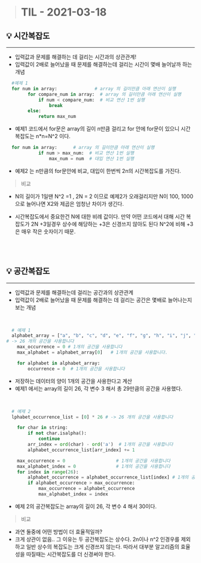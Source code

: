 > # TIL - 2021-03-18

## 💡 시간복잡도

<hr/>

- 입력값과 문제를 해결하는 데 걸리는 시간과의 상관관계!
- 입력값이 2배로 늘어났을 때 문제를 해결하는데 걸리는 시간이 몇배 늘어날까 하는 개념

```python
  #예제 1
  for num in array:              # array 의 길이만큼 아래 연산이 실행
        for compare_num in array:  # array 의 길이만큼 아래 연산이 실행
            if num < compare_num:  # 비교 연산 1번 실행
                break
        else:
            return max_num
```

- 예제1 코드에서 for문은 array의 길이 n만큼 걸리고 for 안에 for문이 있으니 시간복잡도는 n\*n=N^2 이다.

```python
  for num in array:      # array 의 길이만큼 아래 연산이 실행
		    if num > max_num:  # 비교 연산 1번 실행
		        max_num = num  # 대입 연산 1번 실행
```

- 예제2 는 n만큼의 for문안에 비교, 대입이 한번씩 2n의 시간복잡도를 가진다.

> 비교

- N의 길이가 1일땐 N^2 =1 , 2N = 2 이므로 예제2가 오래걸리지만 N이 100, 1000으로 늘어나면 X2와 제곱은 엄청난 차이가 생긴다.

- 시간복잡도에서 중요한건 N에 대한 비례 값이다. 만약 어떤 코드에서 대해 시간 복잡도가 2N +3일경우 상수에 해당하는 +3은 신경쓰지 않아도 된다
  N^2에 비해 +3은 매우 작은 숫자이기 때문.
  <br/><br/>
  <br/><br/>

## 💡 공간복잡도

<hr/>

- 입력값과 문제를 해결하는데 걸리는 공간과의 상관관계
- 입력값이 2배로 늘어났을 때 문제를 해결하는 데 걸리는 공간은 몇배로 늘어나는지 보는 개념

<br/>

```python
  # 예제 1
  alphabet_array = ["a", "b", "c", "d", "e", "f", "g", "h", "i", "j", "k", "l", "m", "n", "o", "p", "q", "r", "s", "t", "u", "v", "x", "y", "z"]
# -> 26 개의 공간을 사용합니다
    max_occurrence = 0 # 1개의 공간을 사용합니다
    max_alphabet = alphabet_array[0]   # 1개의 공간을 사용합니다.

    for alphabet in alphabet_array:
        occurrence = 0  # 1개의 공간을 사용합니다
```

- 저장하는 데이터의 양이 1개의 공간을 사용한다고 계산
- 예제1 에서는 array의 길이 26, 각 변수 3 해서 총 29만큼의 공간을 사용했다.

<br/>

```python
  # 예제 2
  lphabet_occurrence_list = [0] * 26 # -> 26 개의 공간을 사용합니다

    for char in string:
        if not char.isalpha():
            continue
        arr_index = ord(char) - ord('a')  # 1개의 공간을 사용합니다
        alphabet_occurrence_list[arr_index] += 1

    max_occurrence = 0                   # 1개의 공간을 사용합니다
    max_alphabet_index = 0               # 1개의 공간을 사용합니다
    for index in range(26):
        alphabet_occurrence = alphabet_occurrence_list[index] # 1개의 공간을 사용합니다
        if alphabet_occurrence > max_occurrence:
            max_occurrence = alphabet_occurrence
            max_alphabet_index = index
```

- 예제 2의 공간복잡도는 array의 길이 26,
  각 변수 4 해서 30이다.

> 비교

- 과연 둘중에 어떤 방법이 더 효율적일까?
- 크게 상관이 없음.. 그 이유는 두 공간복잡도는 상수다. 2n이나 n^2 인경우를 제외하고 일반 상수의 복잡도는 크게 신경쓰지 않는다. 따라서 대부분 알고리즘의 효율성을 따질때는 시간복잡도를 더 신경써야 한다.
